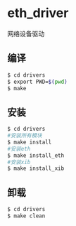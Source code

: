 # eth_driver
网络设备驱动

## 编译
```bash
$ cd drivers
$ export PWD=$(pwd)
$ make
```
## 安装
```bash
$ cd drivers
#安装所有模块
$ make install
#安装eth
$ make install_eth
#安装xib
$ make install_xib
```
## 卸载
```bash
$ cd drivers
$ make clean
```